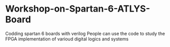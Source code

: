 # Workshop-on-Spartan-6-ATLYS-Board
Codding spartan 6 boards with verilog
People can use the code to study the FPGA implementation of varioud digital logics and systems
